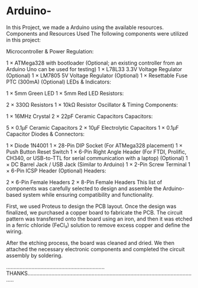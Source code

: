 # Arduino-
In this Project, we made a Arduino using the available resources.
Components and Resources Used
The following components were utilized in this project:

Microcontroller & Power Regulation:

1 × ATMega328 with bootloader (Optional; an existing controller from an Arduino Uno can be used for testing)
1 × L78L33 3.3V Voltage Regulator (Optional)
1 × LM7805 5V Voltage Regulator (Optional)
1 × Resettable Fuse PTC (300mA) (Optional)
LEDs & Indicators:

1 × 5mm Green LED
1 × 5mm Red LED
Resistors:

2 × 330Ω Resistors
1 × 10kΩ Resistor
Oscillator & Timing Components:

1 × 16MHz Crystal
2 × 22pF Ceramic Capacitors
Capacitors:

5 × 0.1µF Ceramic Capacitors
2 × 10µF Electrolytic Capacitors
1 × 0.1µF Capacitor
Diodes & Connectors:

1 × Diode 1N4001
1 × 28-Pin DIP Socket (For ATMega328 placement)
1 × Push Button Reset Switch
1 × 6-Pin Right Angle Header (For FTDI, Prolific, CH340, or USB-to-TTL for serial communication with a laptop) (Optional)
1 × DC Barrel Jack / USB Jack (Similar to Arduino)
1 × 2-Pin Screw Terminal
1 × 6-Pin ICSP Header (Optional)
Headers:

2 × 6-Pin Female Headers
2 × 8-Pin Female Headers
This list of components was carefully selected to design and assemble the Arduino-based system while ensuring compatibility and functionality.


First, we used Proteus to design the PCB layout. Once the design was finalized, we purchased a copper board to fabricate the PCB. The circuit pattern was transferred onto the board using an iron, and then it was etched in a ferric chloride (FeCl₃) solution to remove excess copper and define the wiring.

After the etching process, the board was cleaned and dried. We then attached the necessary electronic components and completed the circuit assembly by soldering.

.................................................................. THANKS...................................................................................................................
